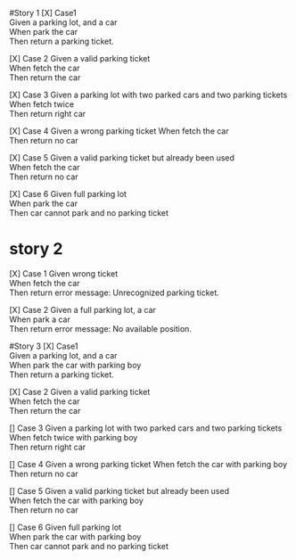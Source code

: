 #Story 1
[X] Case1  
Given a parking lot, and a car  
When park the car  
Then return a parking ticket. 

[X] Case 2
Given a valid parking ticket  
When fetch the car   
Then return the car 

[X] Case 3
Given a parking lot with two parked cars and two parking tickets  
When fetch twice  
Then return right car 

[X] Case 4
Given a wrong parking ticket
When fetch the car  
Then return no car

[X] Case 5
Given a valid parking ticket but already been used  
When fetch the car  
Then return no car  

[X] Case 6
Given full parking lot  
When park the car  
Then car cannot park and no parking ticket  

# story 2
[X] Case 1
Given wrong ticket  
When fetch the car  
Then return error message: Unrecognized parking ticket.  

[X] Case 2
Given a full parking lot, a car  
When park a car  
Then return error message: No available position.   

#Story 3
[X] Case1  
Given a parking lot, and a car  
When park the car with parking boy  
Then return a parking ticket.

[X] Case 2
Given a valid parking ticket  
When fetch the car   
Then return the car

[] Case 3
Given a parking lot with two parked cars and two parking tickets  
When fetch twice with parking boy  
Then return right car

[] Case 4
Given a wrong parking ticket
When fetch the car with parking boy  
Then return no car

[] Case 5
Given a valid parking ticket but already been used  
When fetch the car with parking boy  
Then return no car

[] Case 6
Given full parking lot  
When park the car with parking boy  
Then car cannot park and no parking ticket  
